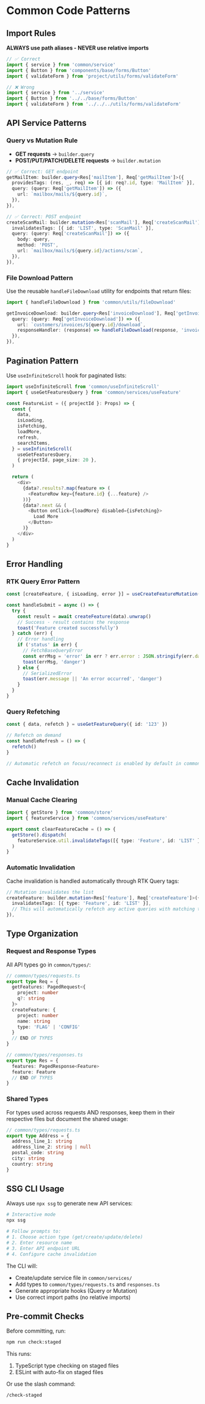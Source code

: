 # Common Code Patterns

## Import Rules

**ALWAYS use path aliases - NEVER use relative imports**

```typescript
// ✅ Correct
import { service } from 'common/service'
import { Button } from 'components/base/forms/Button'
import { validateForm } from 'project/utils/forms/validateForm'

// ❌ Wrong
import { service } from '../service'
import { Button } from '../../base/forms/Button'
import { validateForm } from '../../../utils/forms/validateForm'
```

## API Service Patterns

### Query vs Mutation Rule

- **GET requests** → `builder.query`
- **POST/PUT/PATCH/DELETE requests** → `builder.mutation`

```typescript
// ✅ Correct: GET endpoint
getMailItem: builder.query<Res['mailItem'], Req['getMailItem']>({
  providesTags: (res, _, req) => [{ id: req?.id, type: 'MailItem' }],
  query: (query: Req['getMailItem']) => ({
    url: `mailbox/mails/${query.id}`,
  }),
}),

// ✅ Correct: POST endpoint
createScanMail: builder.mutation<Res['scanMail'], Req['createScanMail']>({
  invalidatesTags: [{ id: 'LIST', type: 'ScanMail' }],
  query: (query: Req['createScanMail']) => ({
    body: query,
    method: 'POST',
    url: `mailbox/mails/${query.id}/actions/scan`,
  }),
}),
```

### File Download Pattern

Use the reusable `handleFileDownload` utility for endpoints that return files:

```typescript
import { handleFileDownload } from 'common/utils/fileDownload'

getInvoiceDownload: builder.query<Res['invoiceDownload'], Req['getInvoiceDownload']>({
  query: (query: Req['getInvoiceDownload']) => ({
    url: `customers/invoices/${query.id}/download`,
    responseHandler: (response) => handleFileDownload(response, 'invoice.pdf'),
  }),
}),
```

## Pagination Pattern

Use `useInfiniteScroll` hook for paginated lists:

```typescript
import useInfiniteScroll from 'common/useInfiniteScroll'
import { useGetFeaturesQuery } from 'common/services/useFeature'

const FeatureList = ({ projectId }: Props) => {
  const {
    data,
    isLoading,
    isFetching,
    loadMore,
    refresh,
    searchItems,
  } = useInfiniteScroll(
    useGetFeaturesQuery,
    { projectId, page_size: 20 },
  )

  return (
    <div>
      {data?.results?.map(feature => (
        <FeatureRow key={feature.id} {...feature} />
      ))}
      {data?.next && (
        <Button onClick={loadMore} disabled={isFetching}>
          Load More
        </Button>
      )}
    </div>
  )
}
```

## Error Handling

### RTK Query Error Pattern

```typescript
const [createFeature, { isLoading, error }] = useCreateFeatureMutation()

const handleSubmit = async () => {
  try {
    const result = await createFeature(data).unwrap()
    // Success - result contains the response
    toast('Feature created successfully')
  } catch (err) {
    // Error handling
    if ('status' in err) {
      // FetchBaseQueryError
      const errMsg = 'error' in err ? err.error : JSON.stringify(err.data)
      toast(errMsg, 'danger')
    } else {
      // SerializedError
      toast(err.message || 'An error occurred', 'danger')
    }
  }
}
```

### Query Refetching

```typescript
const { data, refetch } = useGetFeatureQuery({ id: '123' })

// Refetch on demand
const handleRefresh = () => {
  refetch()
}

// Automatic refetch on focus/reconnect is enabled by default in common/service.ts
```

## Cache Invalidation

### Manual Cache Clearing

```typescript
import { getStore } from 'common/store'
import { featureService } from 'common/services/useFeature'

export const clearFeatureCache = () => {
  getStore().dispatch(
    featureService.util.invalidateTags([{ type: 'Feature', id: 'LIST' }])
  )
}
```

### Automatic Invalidation

Cache invalidation is handled automatically through RTK Query tags:

```typescript
// Mutation invalidates the list
createFeature: builder.mutation<Res['feature'], Req['createFeature']>({
  invalidatesTags: [{ type: 'Feature', id: 'LIST' }],
  // This will automatically refetch any active queries with matching tags
}),
```

## Type Organization

### Request and Response Types

All API types go in `common/types/`:

```typescript
// common/types/requests.ts
export type Req = {
  getFeatures: PagedRequest<{
    project: number
    q?: string
  }>
  createFeature: {
    project: number
    name: string
    type: 'FLAG' | 'CONFIG'
  }
  // END OF TYPES
}

// common/types/responses.ts
export type Res = {
  features: PagedResponse<Feature>
  feature: Feature
  // END OF TYPES
}
```

### Shared Types

For types used across requests AND responses, keep them in their respective files but document the shared usage:

```typescript
// common/types/requests.ts
export type Address = {
  address_line_1: string
  address_line_2: string | null
  postal_code: string
  city: string
  country: string
}
```

## SSG CLI Usage

Always use `npx ssg` to generate new API services:

```bash
# Interactive mode
npx ssg

# Follow prompts to:
# 1. Choose action type (get/create/update/delete)
# 2. Enter resource name
# 3. Enter API endpoint URL
# 4. Configure cache invalidation
```

The CLI will:
- Create/update service file in `common/services/`
- Add types to `common/types/requests.ts` and `responses.ts`
- Generate appropriate hooks (Query or Mutation)
- Use correct import paths (no relative imports)

## Pre-commit Checks

Before committing, run:

```bash
npm run check:staged
```

This runs:
1. TypeScript type checking on staged files
2. ESLint with auto-fix on staged files

Or use the slash command:

```
/check-staged
```
